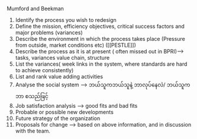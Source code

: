 Mumford and Beekman

1. Identify the process you wish to redesign
2. Define the mission, efficiency objectives, critical success factors and major problems (variances)
3. Describe the environment in  which the process takes place (Pressure from outside, market conditions etc) ([[PESTLE]])
4. Describe the process as it is at present ( often missed out in BPRI)--> tasks, variances value chain, structure
5. List the variances( week links in the system, where standards are hard to achieve consistently)
6. List and rank value adding activities
7. Analyse the social system -->  ဘယ်သူကဘယ်သူနဲ့ ဘာလုပ်နေလဲ/ ဘယ်သူကဘာ စသည်ဖြင့်
8. Job satisfaction analysis --> good fits and bad fits
9. Probable or possible new developments
10. Future strategy of the organization
11. Proposals for change --> based on above information, and in discussion with the team.